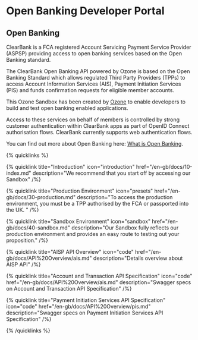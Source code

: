 # Open Banking Developer Portal

## Open Banking

ClearBank is a FCA registered Account Servicing Payment Service Provider (ASPSP) providing access to open banking services based on the Open Banking standard.

The ClearBank Open Banking API powered by Ozone is based on the Open Banking Standard which allows regulated Third Party Providers (TPPs) to access Account Information Services (AIS), Payment Initiation Services (PIS) and funds confirmation requests for eligible member accounts.

This Ozone Sandbox has been created by [Ozone](https://ozoneapi.com) to enable developers to build and test open banking enabled applications.

Access to these services on behalf of members is controlled by strong customer authentication within ClearBank apps as part of OpenID Connect authorisation flows. ClearBank currently supports web authentication flows.

You can find out more about Open Banking here: [What is Open Banking](https://www.openbanking.org.uk/what-is-open-banking/).

{% quicklinks %}

  {% quicklink title="Introduction" icon="introduction" href="/en-gb/docs/10-index.md" description="We recommend that you start off by accessing our Sandbox" /%}

  {% quicklink title="Production Environment" icon="presets" href="/en-gb/docs/30-production.md" description="To access the production environment, you must be a TPP authorised by the FCA or passported into the UK. " /%}

  {% quicklink title="Sandbox Environment" icon="sandbox" href="/en-gb/docs/40-sandbox.md" description="Our Sandbox fully reflects our production environment and provides an easy route to testing out your proposition." /%}

  {% quicklink title="AISP API Overview" icon="code" href="/en-gb/docs/API%20Overview/ais.md" description="Details overview about AISP API" /%}

  {% quicklink title="Account and Transaction API Specification" icon="code" href="/en-gb/docs/API%20Overview/ais.md" description="Swagger specs on Account and Transaction API Specification" /%}

  {% quicklink title="Payment Initiation Services API Specification" icon="code" href="/en-gb/docs/API%20Overview/pis.md" description="Swagger specs on Payment Initiation Services API Specification" /%}

{% /quicklinks %}

